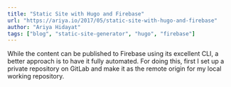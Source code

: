 ```yaml
---
title: "Static Site with Hugo and Firebase"
url: "https://ariya.io/2017/05/static-site-with-hugo-and-firebase"
author: "Ariya Hidayat"
tags: ["blog", "static-site-generator", "hugo", "firebase"]
---
```


While the content can be published to Firebase using its excellent CLI, a better approach is to have it fully automated. For doing this, first I set up a private repository on GitLab and make it as the remote origin for my local working repository.
